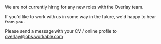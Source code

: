 We are not currently hiring for any new roles with the Overlay team.

If you'd like to work with us in some way in the future, we'd happy to hear from you. 

Please send a message with your CV / online profile to [overlay@jobs.workable.com](mailto:overlay@jobs.workable.com)